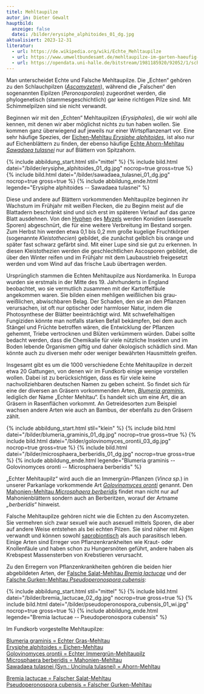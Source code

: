 ```yaml
---
titel: Mehltaupilze
autor_in: Dieter Gewalt
hauptbild:
  anzeige: false
  datei: /bilder/erysiphe_alphitoides_01_dg.jpg
aktualisiert: 2023-12-31
literatur:
  - url: https://de.wikipedia.org/wiki/Echte_Mehltaupilze
  - url: https://www.umweltbundesamt.de/mehltaupilze-im-garten-haeufig-anzutreffen-haeufig
  - url: https://opendata.uni-halle.de/bitstream/1981185920/92052/1/schlechtendalia_volume_21_1845.pdf
---
```

Man unterscheidet Echte und Falsche Mehltaupilze. Die „Echten“ gehören zu den Schlauchpilzen (*[Ascomyzeten](Ascomyzeten "Glossar")*), während die „Falschen“ den sogenannten Eipilzen (*Peronosporales*) zugeordnet werden, die phylogenetisch (stammesgeschichtlich) gar keine richtigen Pilze sind. Mit Schimmelpilzen sind sie nicht verwandt.

Beginnen wir mit den „Echten“ Mehltaupilzen (*Erysiphales*), die wir wohl alle kennen, mit denen wir aber möglichst nichts zu tun haben wollen. Sie kommen ganz überwiegend auf jeweils nur einer Wirtspflanzenart vor. Eine sehr häufige Spezies, der [Eichen-Mehltau *Erysiphe alphitoides*](/pilze/erysiphe-alphitoides-eichen-mehltau), ist also nur auf Eichenblättern zu finden, der ebenso häufige [Echte Ahorn-Mehltau *Sawadaea tulasnei*](/pilze/sawadaea-tulasnei-echter-ahorn-mehltau) nur auf Blättern von Spitzahorn.

{% include abbildung_start.html stil="mittel" %}
{% include bild.html datei="/bilder/erysiphe_alphitoides_01_dg.jpg" nocrop=true gross=true %}
{% include bild.html datei="/bilder/sawadaea_tulasnei_01_dg.jpg" nocrop=true gross=true %}
{% include abbildung_ende.html legende="Erysiphe alphitoides -- Sawadaea tulasnei" %}

Diese und andere auf Blättern vorkommenden Mehltaupilze beginnen ihr Wachstum im Frühjahr mit weißen Flecken, die zu Beginn meist auf die Blattadern beschränkt sind und sich erst im späteren Verlauf auf das ganze Blatt ausdehnen. Von den [Hyphen](<Hyphen "Glossar">) des [Myzels](<Myzel "Glossar">) werden Konidien (asexuelle Sporen) abgeschnürt, die für eine weitere Verbreitung im Bestand sorgen. Zum Herbst hin werden etwa 0,1 bis 0,2 mm große kugelige Fruchtkörper (sogenannte *Kleistothecien*) gebildet, die zunächst gelblich bis orange und später fast schwarz gefärbt sind. Mit einer Lupe sind sie gut zu erkennen. In diesen Kleistothezien werden die geschlechtlichen Ascosporen gebildet, die über den Winter reifen und im Frühjahr mit dem Laubaustrieb freigesetzt werden und vom Wind auf das frische Laub übertragen werden.  

Ursprünglich stammen die Echten Mehltaupilze aus Nordamerika. In Europa wurden sie erstmals in der Mitte des 19. Jahrhunderts in England beobachtet, wo sie vermutlich zusammen mit der Kartoffelfäule angekommen waren. Sie bilden einen mehligen weißlichen bis grau-weißlichen, abwischbaren Belag. Der Schaden, den sie an den Pflanzen verursachen, ist oft nur optischer oder harmloser Natur, indem die Photosynthese der Blätter beeinträchtigt wird. Mit schwefelhaltigen Fungiziden könnte man notfalls starken Befall bekämpfen, bei dem auch Stängel und Früchte betroffen wären, die Entwicklung der Pflanzen gehemmt, Triebe vertrocknen und Blüten verkümmern würden. Dabei sollte bedacht werden, dass die Chemikalie für viele nützliche Insekten und im Boden lebende Organismen giftig und daher ökologisch schädlich sind. Man könnte auch zu diversen mehr oder weniger bewährten Hausmitteln greifen.

Insgesamt gibt es um die 1000 verschiedene Echte Mehltaupilze in derzeit etwa 20 Gattungen, von denen wir im Fundkorb einige wenige vorstellen wollen. Dabei ist zu berücksichtigen, dass es für viele keine nachvollziehbaren deutschen Namen zu geben scheint. So findet sich für eine der diversen an Gräsern vorkommenden Arten, *[Blumeria graminis](/pilze/blumeria-graminis-echter-mehltau)*, lediglich der Name „Echter Mehltau“. Es handelt sich um eine Art, die an Gräsern in Rasenflächen vorkommt. An Getreidesorten zum Beispiel wachsen andere Arten wie auch an Bambus, der ebenfalls zu den Gräsern zählt.

{% include abbildung_start.html stil="klein" %}
{% include bild.html datei="/bilder/blumeria_graminis_01_dg.jpg" nocrop=true gross=true %}
{% include bild.html datei="/bilder/golovinomyces_orontii_03_dg.jpg" nocrop=true gross=true %}
{% include bild.html datei="/bilder/microsphaera_berberidis_01_dg.jpg" nocrop=true gross=true %}
{% include abbildung_ende.html legende="Blumeria graminis -- Golovinomyces oronti -- Microsphaera berberidis" %}

„Echter Mehltaupilz“ wird auch die an Immergrün-Pflanzen (*Vinca sp.*) in unserer Parkanlage vorkommende Art *[Golovinomyces oronti](/pilze/golovinomyces-orontii-echter-mehltaupilz)* genannt. Den [Mahonien-Mehltau *Microsphaera berberidis*](/pilze/microsphaera-berberidis-mahonien-mehltau) findet man nicht nur auf Mahonienblättern sondern auch an Berberitzen, worauf der Artname *„berberidis“* hinweist.                                    

Falsche Mehltaupilze gehören nicht wie die Echten zu den Ascomyzeten. Sie vermehren sich zwar sexuell wie auch asexuell mittels Sporen, die aber auf andere Weise entstehen als bei echten Pilzen. Sie sind näher mit Algen verwandt und können sowohl [saprobiontisch](saprobiontisch "Glossar") als auch parasitisch leben. Einige Arten sind Erreger von Pflanzenkrankheiten wie Kraut- oder Knollenfäule und haben schon zu Hungersnöten geführt, andere haben als Krebspest Massensterben von Krebstieren verursacht. 

Zu den Erregern von Pflanzenkrankheiten gehören die beiden hier abgebildeten Arten, der [Falsche Salat-Mehltau *Bremia lactucae*](/pilze/bremia-lactucae-falscher-mehltau) und der [Falsche Gurken-Mehltau *Pseudoperonospora cubensis*](/pilze/pseudoperonospora-cubensis-falscher-gurken-mehltau):

{% include abbildung_start.html stil="mittel" %}
{% include bild.html datei="/bilder/bremia_lactucae_02_dg.jpg" nocrop=true gross=true %}
{% include bild.html datei="/bilder/pseudoperonospora_cubensis_01_wi.jpg" nocrop=true gross=true %}
{% include abbildung_ende.html legende="Bremia lactucae -- Pseudoperonospora cubensis" %}

Im Fundkorb vorgestellte Mehltaupilze:

[Blumeria graminis = Echter Gras-Mehltau](/pilze/blumeria-graminis-echter-mehltau)\
[Erysiphe alphitoides = Eichen-Mehltau](/pilze/erysiphe-alphitoides-eichen-mehltau)\
[Golovinomyces orontii = Echter Immergrün-Mehltaupilz](/pilze/golovinomyces-orontii-echter-mehltaupilz)\
[Microsphaera berberidis = Mahonien-Mehltau](/pilze/microsphaera-berberidis-mahonien-mehltau)\
[Sawadaea tulasnei (Syn.: Uncinula tulasnei) = Ahorn-Mehltau](/pilze/sawadaea-tulasnei-echter-ahorn-mehltau)

[Bremia lactucae = Falscher Salat-Mehltau](/pilze/bremia-lactucae-falscher-mehltau)\
[Pseudoperonospora cubensis = Falscher Gurken-Mehltau](/pilze/pseudoperonospora-cubensis-falscher-gurken-mehltau)